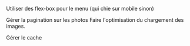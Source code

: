 Utiliser des flex-box pour le menu (qui chie sur mobile sinon)

Gérer la pagination sur les photos
Faire l'optimisation du chargement des images.

Gérer le cache
